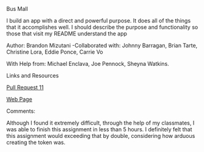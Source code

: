 Bus Mall 

I build an app with a direct and powerful purpose. It does all of the things that it accomplishes well. I should describe the purpose and functionality so those that visit my README understand the app

Author: Brandon Mizutani
-Collaborated with: Johnny Barragan, Brian Tarte, Christine Lora, Eddie Ponce, Carrie Vo

With Help from: Michael Enclava, Joe Pennock, Sheyna Watkins.

Links and Resources

[Pull Request 11](https://github.com/bran2miz/bus-mall/tree/lab-11-busmall)

[Web Page](https://bran2miz.github.io/bus-mall/)

Comments:

Although I found it extremely difficult, through the help of my classmates, I was able to finish this assignment in less than 5 hours. I definitely felt that this assignment would exceeding that by double, considering how arduous creating the token was.